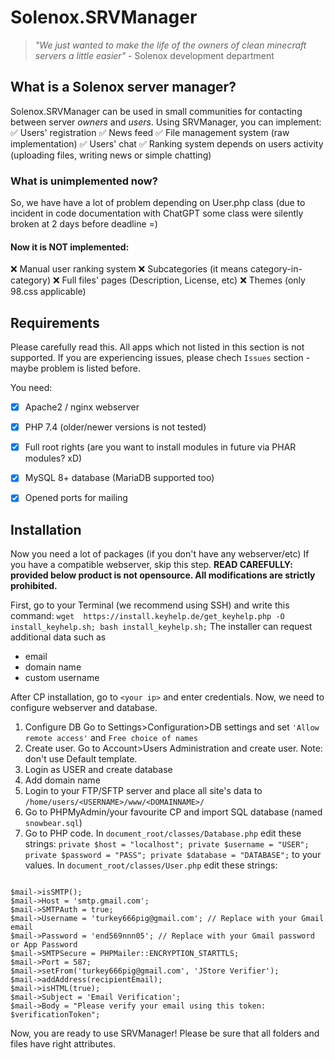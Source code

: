 # Solenox.SRVManager

> *"We just wanted to make the life of the owners of clean minecraft servers a little easier"* - Solenox development department

## What is a Solenox server manager?
Solenox.SRVManager can be used in small communities for contacting between server *owners* and *users*. Using SRVManager, you can implement:
:white_check_mark: Users' registration
:white_check_mark: News feed
:white_check_mark: File management system (raw implementation)
:white_check_mark: Users' chat
:white_check_mark: Ranking system depends on users activity (uploading files, writing news or simple chatting)

### What is unimplemented now?
So, we have have a lot of problem depending on User.php class (due to incident in code documentation with ChatGPT some class were silently broken at 2 days before deadline =)
#### Now it is NOT implemented:
:x: Manual user ranking system
:x: Subcategories (it means category-in-category)
:x: Full files' pages (Description, License, etc)
:x: Themes (only 98.css applicable)

## Requirements
Please carefully read this. All apps which not listed in this section is not supported. If you are experiencing issues, please chech `Issues` section - maybe problem is listed before.

You need:
 - [X] Apache2 / nginx webserver
 - [X] PHP 7.4 (older/newer versions is not tested)
 - [X] Full root rights (are you want to install modules in future via PHAR modules? xD)
 - [X] MySQL 8+ database (MariaDB supported too)
 - [X] Opened ports for mailing

 
## Installation
Now you need a lot of packages (if you don't have any webserver/etc)
If you have a compatible webserver, skip this step.
**READ CAREFULLY: provided below product is not opensource. All modifications are strictly prohibited.**

First, go to your Terminal (we recommend using SSH) and write this command:
`wget  https://install.keyhelp.de/get_keyhelp.php -O install_keyhelp.sh; bash install_keyhelp.sh;`
The installer can request additional data such as 
- email
- domain name
- custom username

After CP installation, go to `<your ip>` and enter credentials.
Now, we need to configure webserver and database.
1. Configure DB 
Go to Settings>Configuration>DB settings and set `'Allow remote access'` and `Free choice of names`
2. Create user.
Go to Account>Users Administration and create user. Note: don't use Default template.
3. Login as USER and create database
4. Add domain name
5. Login to your FTP/SFTP server and place all site's data to `/home/users/<USERNAME>/www/<DOMAINNAME>/`
6. Go to PHPMyAdmin/your favourite CP and import SQL database (named `snowbear.sql`)
7. Go to PHP code. In 
    `document_root/classes/Database.php` edit these strings:
`private $host = "localhost";
private $username = "USER";
private $password = "PASS";
private $database = "DATABASE";` to your values.
In 
    `document_root/classes/User.php` edit these strings:
<code>
$mail->isSMTP();
$mail->Host = 'smtp.gmail.com';
$mail->SMTPAuth = true;
$mail->Username = 'turkey666pig@gmail.com'; // Replace with your Gmail email
$mail->Password = 'end569nnn05'; // Replace with your Gmail password or App Password
$mail->SMTPSecure = PHPMailer::ENCRYPTION_STARTTLS;
$mail->Port = 587;
$mail->setFrom('turkey666pig@gmail.com', 'JStore Verifier');
$mail->addAddress(recipientEmail);
$mail->isHTML(true);
$mail->Subject = 'Email Verification';
$mail->Body = "Please verify your email using this token: $verificationToken";
</code>

Now, you are ready to use SRVManager! Please be sure that all folders and files have right attributes.

